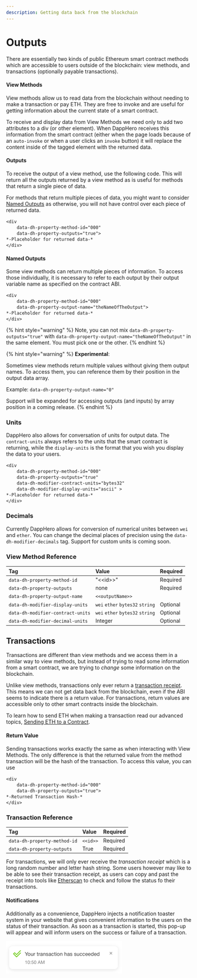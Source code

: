 ```yaml
---
description: Getting data back from the blockchain
---
```


# Outputs

There are essentially two kinds of public Ethereum smart contract methods which are accessible to users outside of the blockchain: view methods, and transactions \(optionally payable transactions\). 

#### **View Methods**

View methods allow us to read data from the blockchain without needing to make a transaction or pay ETH. They are free to invoke and are useful for getting information about the current state of a smart contract. 

To receive and display data from View Methods we need only to add two attributes to a div \(or other element\). When DappHero receives this information from the smart contract \(either when the page loads because of an `auto-invoke` or when a user clicks an `invoke` button\) it will replace the content inside of the tagged element with the returned data. 

#### Outputs 

To receive the output of a view method, use the following code. This will return all the outputs returned by a view method as is useful for methods that return a single piece of data. 

For methods that return multiple pieces of data, you might want to consider [Named Outputs](outputs.md#named-outputs) as otherwise, you will not have control over each piece of returned data. 

```markup
<div 
    data-dh-property-method-id="000" 
    data-dh-property-outputs="true">
*-Placeholder for returned data-*
</div>
```

#### Named Outputs

Some view methods can return multiple pieces of information. To access those individually, it is necessary to refer to each output by their output variable name as specified on the contract ABI. 

```markup
<div 
    data-dh-property-method-id="000"
    data-dh-property-output-name="theNameOfTheOutput">
*-Placeholder for returned data-*
</div>
```

{% hint style="warning" %}
Note, you can not mix `data-dh-property-outputs="true"` with `data-dh-property-output-name="theNameOfTheOutput"` in the same element. You must pick one or the other.
{% endhint %}

{% hint style="warning" %}
**Experimental**: 

Sometimes view methods return multiple values without giving them output names. To access them, you can reference them by their position in the output data array.

Example: `data-dh-property-output-name="0"`  

Support will be expanded for accessing outputs \(and inputs\) by array position in a coming release.
{% endhint %}

### Units

DappHero also allows for conversation of units for output data. The `contract-units` always refers to the units that the smart contract is returning, while the `display-units` is the format that you wish you display the data to your users. 

```markup
<div 
    data-dh-property-method-id="000" 
    data-dh-property-outputs="true"
    data-dh-modifier-contract-units="bytes32" 
    data-dh-modifier-display-units="ascii" >
*-Placeholder for returned data-*
</div>
```

### Decimals

Currently DappHero allows for conversion of numerical unites between `wei` and `ether`. You can change the decimal places of precision using the `data-dh-modifier-decimals` tag. Support for custom units is coming soon. 

### View Method Reference

| Tag | Value | Required |
| :--- | :--- | :--- |
| `data-dh-property-method-id` | "&lt;&lt;id&gt;&gt;" | Required |
| `data-dh-property-outputs` | none | Required |
| `data-dh-property-output-name` | `<<outputName>>` |  |
| `data-dh-modifier-display-units` | `wei` `ether` `bytes32` `string` | Optional |
| `data-dh-modifier-contract-units` | `wei` `ether` `bytes32` `string` | Optional |
| `data-dh-modifier-decimal-units` | Integer | Optional |

## **Transactions**

Transactions are different than view methods and we access them in a similar way to view methods, but instead of trying to read some information from a smart contract, we are trying to _change_ some information on the blockchain. 

Unlike view methods, transactions only ever return a [transaction receipt](https://medium.com/@kctheservant/transactions-in-ethereum-e85a73068f74). This means we can not get data back from the blockchain, even if the ABI seems to indicate there is a return value. For transactions, return values are accessible only to other smart contracts inside the blockchain.

To learn how to send ETH when making a transaction read our advanced topics, [Sending ETH to a Contract](sending-eth-to-a-contract.md).

#### Return Value

Sending transactions works exactly the same as when interacting with View Methods. The only difference is that the returned value from the method transaction will be the hash of the transaction. To access this value, you can use 

```markup
<div 
    data-dh-property-method-id="000" 
    data-dh-property-outputs="true">
*-Returned Transaction Hash-*
</div>
```

### Transaction Reference

| Tag | Value | Required |
| :--- | :--- | :--- |
| `data-dh-property-method-id` | `<<id>>` | Required |
| `data-dh-property-outputs` | True | Required |

For transactions, we will only ever receive the _transaction receipt_ which is a long random number and letter hash string. Some users however may like to be able to see their transaction receipt, as users can copy and past the receipt into tools like [Etherscan](http://etherscan.com/) to check and follow the status fo their transactions. 

#### Notifications

Additionally as a convenience, DappHero injects a notification toaster system in your website that gives convenient information to the users on the status of their transaction. As soon as a transaction is started, this pop-up will appear and will inform users on the success or failure of a transaction. 

![An example of the transaction status popup.](../../.gitbook/assets/screen-shot-2020-02-03-at-10.50.39-am.png)



